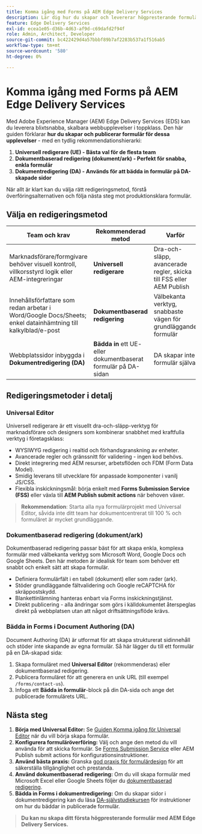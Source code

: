```yaml
---
title: Komma igång med Forms på AEM Edge Delivery Services
description: Lär dig hur du skapar och levererar högpresterande formulär på Adobe Experience Manager Edge Delivery Services, med betoning på utvecklingsstrategin Universal Editor.
feature: Edge Delivery Services
exl-id: ecea1e05-d36b-4d63-af9d-c69dafd2f94f
role: Admin, Architect, Developer
source-git-commit: bc422429d4a57bbbf89b7af2283b537a1f516ab5
workflow-type: tm+mt
source-wordcount: '580'
ht-degree: 0%

---
```



# Komma igång med Forms på AEM Edge Delivery Services

<!--
<span class="preview"> This is a pre-release feature available through our <a href="https://experienceleague.adobe.com/docs/experience-manager-cloud-service/content/release-notes/prerelease.html?lang=sv-SE#new-features">pre-release channel</a>. </span>
-->

Med Adobe Experience Manager (AEM) Edge Delivery Services (EDS) kan du leverera blixtsnabba, skalbara webbupplevelser i toppklass. Den här guiden förklarar **hur du skapar och publicerar formulär för dessa upplevelser** - med en tydlig rekommendationshierarki:

1. **Universell redigerare (UE) - Bästa val för de flesta team**
2. **Dokumentbaserad redigering (dokument/ark) - Perfekt för snabba, enkla formulär**
3. **Dokumentredigering (DA) - Används för att bädda in formulär på DA-skapade sidor**

När allt är klart kan du välja rätt redigeringsmetod, förstå överföringsalternativen och följa nästa steg mot produktionsklara formulär.



## Välja en redigeringsmetod

| Team och krav | Rekommenderad metod | Varför |
|--------------------|--------------------|-----|
| Marknadsförare/formgivare behöver visuell kontroll, villkorsstyrd logik eller AEM-integreringar | **Universell redigerare** | Dra-och-släpp, avancerade regler, skicka till FSS eller AEM Publish |
| Innehållsförfattare som redan arbetar i Word/Google Docs/Sheets; enkel datainhämtning till kalkylblad/e-post | **Dokumentbaserad redigering** | Välbekanta verktyg, snabbaste vägen för grundläggande formulär |
| Webbplatssidor inbyggda i **Dokumentredigering (DA)** | **Bädda in** ett UE- eller dokumentbaserat formulär på DA-sidan | DA skapar inte formulär själva |


## Redigeringsmetoder i detalj

### Universal Editor

Universell redigerare är ett visuellt dra-och-släpp-verktyg för marknadsförare och designers som kombinerar snabbhet med kraftfulla verktyg i företagsklass:

- WYSIWYG redigering i realtid och förhandsgranskning av enheter.
- Avancerade regler och gränssnitt för validering - ingen kod behövs.
- Direkt integrering med AEM resurser, arbetsflöden och FDM (Form Data Model).
- Smidig leverans till utvecklare för anpassade komponenter i vanilj JS/CSS.
- Flexibla inskickningsmål: börja enkelt med **Forms Submission Service (FSS)** eller växla till **AEM Publish submit actions** när behoven växer.

> **Rekommendation**: Starta alla nya formulärprojekt med Universal Editor, såvida inte ditt team har dokumentcentrerat till 100 % och formuläret är mycket grundläggande.


### Dokumentbaserad redigering (dokument/ark)

Dokumentbaserad redigering passar bäst för att skapa enkla, komplexa formulär med välbekanta verktyg som Microsoft Word, Google Docs och Google Sheets. Den här metoden är idealisk för team som behöver ett snabbt och enkelt sätt att skapa formulär.

- Definiera formulärfält i en tabell (dokument) eller som rader (ark).
- Stöder grundläggande fältvalidering och Google reCAPTCHA för skräppostskydd.
- Blankettinlämning hanteras enbart via Forms inskickningstjänst.
- Direkt publicering - alla ändringar som görs i källdokumentet återspeglas direkt på webbplatsen utan att något driftsättningsflöde krävs.


### Bädda in Forms i Document Authoring (DA)

Document Authoring (DA) är utformat för att skapa strukturerat sidinnehåll och stöder inte skapande av egna formulär. Så här lägger du till ett formulär på en DA-skapad sida:

1. Skapa formuläret med **Universal Editor** (rekommenderas) eller dokumentbaserad redigering.
2. Publicera formuläret för att generera en unik URL (till exempel `/forms/contact-us`).
3. Infoga ett **Bädda in formulär**-block på din DA-sida och ange det publicerade formulärets URL.

<!-- 
## Feature Comparison

| Capability | Universal Editor | Document-Based | Document Authoring |
|------------|-----------------|----------------|--------------------|
| Visual drag-and-drop | ✅ | – | – |
| Advanced rules editor | ✅ | Limited | – |
| Attachments | ✅ | EA | – |
| reCAPTCHA Enterprise | ✅ | ✅ | Depends on embed |
| Submit to spreadsheet/email | ✅ (FSS) | ✅ (FSS) | Via embed |
| Submit to AEM workflows/FDM | ✅ | – | Via UE embed |
| Custom components (JS/CSS) | ✅ | ✅ | Via embed |
| Localization via Sites | ✅ | Manual | Via embed |

-->

## Nästa steg

1. **Börja med Universal Editor:** Se [Guiden Komma igång för Universal Editor](/help/edge/docs/forms/universal-editor/overview-universal-editor-for-edge-delivery-services-for-forms.md) när du vill börja skapa formulär.
2. **Konfigurera formuläröverföring:** Välj och ange den metod du vill använda för att skicka formulär. Se [Forms Submission Service](/help/edge/docs/forms/configure-submission-action-for-eds-forms.md) eller AEM Publish submit actions för konfigurationsinstruktioner.
3. **Använd bästa praxis:** Granska [god praxis för formulärdesign](/help/edge/docs/forms/universal-editor/best-practices-eds-forms.md) för att säkerställa tillgänglighet och prestanda.
4. **Använd dokumentbaserad redigering:** Om du vill skapa formulär med Microsoft Excel eller Google Sheets följer du [dokumentbaserad redigering](/help/edge/docs/forms/tutorial.md).
5. **Bädda in Forms i dokumentredigering:** Om du skapar sidor i dokumentredigering kan du läsa [DA-självstudiekursen](https://www.aem.live/developer/da-tutorial) för instruktioner om hur du bäddar in publicerade formulär.

> **Du kan nu skapa ditt första högpresterande formulär med AEM Edge Delivery Services.**